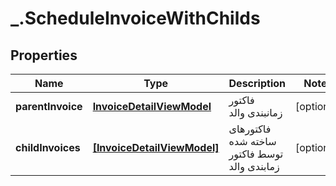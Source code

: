 # _.ScheduleInvoiceWithChilds

## Properties
Name | Type | Description | Notes
------------ | ------------- | ------------- | -------------
**parentInvoice** | [**InvoiceDetailViewModel**](InvoiceDetailViewModel.md) | فاکتور زمانبندی والد | [optional] 
**childInvoices** | [**[InvoiceDetailViewModel]**](InvoiceDetailViewModel.md) | فاکتورهای ساخته شده توسط فاکتور زمابندی والد | [optional] 


